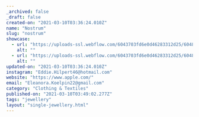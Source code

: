 ```yaml
---
_archived: false
_draft: false
created-on: "2021-03-10T03:36:24.010Z"
name: "Nostrum"
slug: "nostrum"
showcase:
  - url: "https://uploads-ssl.webflow.com/6043703fd6e0d46283312d25/60483eb570ce0fb0656574ec_1615347381308-image17.jpg"
    alt: ""
  - url: "https://uploads-ssl.webflow.com/6043703fd6e0d46283312d25/60483eb5602717ebf4a0ab5b_1615347381308-image12.jpg"
    alt: ""
updated-on: "2021-03-10T03:36:24.010Z"
instagram: "Eddie.Hilpert46@hotmail.com"
website: "https://www.apple.com/"
email: "Eleanora.Koelpin22@gmail.com"
category: "Clothing & Textiles"
published-on: "2021-03-10T03:49:02.277Z"
tags: "jewellery"
layout: "single-jewellery.html"
---
```



